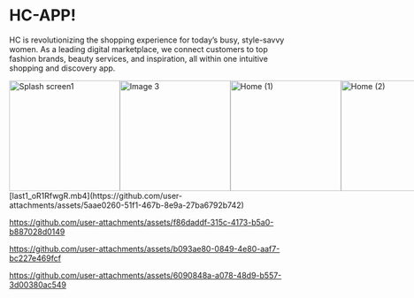 # HC-APP!

HC is revolutionizing the shopping experience for today’s busy, style-savvy women. As a leading digital marketplace, we connect customers to top fashion brands, beauty services, and inspiration, all within one intuitive shopping and discovery app.


<div style="display: flex; justify-content: space-around;">
  <img src="https://github.com/user-attachments/assets/3484bd85-9419-4d2f-91c0-1e32623c99be" alt="Splash screen1" width="200"/>
  <img src="https://github.com/user-attachments/assets/96907212-b9b9-4b74-8064-dfbcb63c2428" alt="Image 3" width="200"/>
  <img src="https://github.com/user-attachments/assets/0cc6d4c0-b1f1-4d42-a253-7202d747a676" alt="Home (1)" width="200"/>
  <img src="https://github.com/user-attachments/assets/48ba35cc-524e-4a45-8517-a1834d82f557" alt="Home (2)" width="200"/>
  <img src="https://github.com/user-attachments/assets/89c1bdd2-d2b4-4028-ba80-a2028f4eb425" alt="Home (3)" width="200"/>
</div>
[last1_oR1RfwgR.mb4](https://github.com/user-attachments/assets/5aae0260-51f1-467b-8e9a-27ba6792b742)



https://github.com/user-attachments/assets/f86daddf-315c-4173-b5a0-b887028d0149



https://github.com/user-attachments/assets/b093ae80-0849-4e80-aaf7-bc227e469fcf



https://github.com/user-attachments/assets/6090848a-a078-48d9-b557-3d00380ac549


